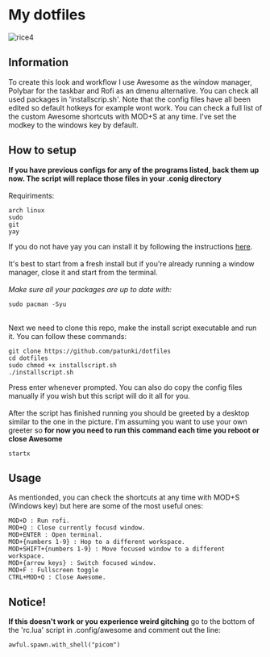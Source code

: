 # My dotfiles

![rice4](https://github.com/patunki/dotfiles/assets/96471980/e799199d-28e5-42a0-8954-216bc87b86a8)

## Information
To create this look and workflow I use Awesome as the window manager, Polybar for the taskbar and Rofi as an dmenu alternative. You can check all used packages in 'installscrip.sh'. Note that the config files have all been edited so default hotkeys for example wont work. You can check a full list of the custom Awesome shortcuts with MOD+S at any time. I've set the modkey to the windows key by default.

## How to setup
**If you have previous configs for any of the programs listed, back them up now. The script will replace those files in your .conig directory** <br> <br>
Requiriments: 
```
arch linux
sudo
git
yay
```
If you do not have yay you can install it by following the instructions [here](https://github.com/Jguer/yay).<br><br>
It's best to start from a fresh install but if you're already running a window manager, close it and start from the terminal.<br><br> *Make sure all your packages are up to date with:*
```
sudo pacman -Syu
```
<br> 
Next we need to clone this repo, make the install script executable and run it. You can follow these commands:

```
git clone https://github.com/patunki/dotfiles
cd dotfiles
sudo chmod +x installscript.sh
./installscript.sh
```
Press enter whenever prompted. You can also do copy the config files manually if you wish but this script will do it all for you.
<br><br>
After the script has finished running you should be greeted by a desktop similar to the one in the picture. I'm assuming you want to use your own greeter so **for now you need to run this command each time you reboot or close Awesome**
```
startx
```
## Usage
As mentionded, you can check the shortcuts at any time with MOD+S (Windows key) but here are some of the most useful ones:
```
MOD+D : Run rofi.
MOD+Q : Close currently focusd window.
MOD+ENTER : Open terminal.
MOD+{numbers 1-9} : Hop to a different workspace.
MOD+SHIFT+{numbers 1-9} : Move focused window to a different workspace.
MOD+{arrow keys} : Switch focused window.
MOD+F : Fullscreen toggle
CTRL+MOD+Q : Close Awesome.
```

## Notice!
**If this doesn't work or you experience weird gitching** go to the bottom of the 'rc.lua' script in .config/awesome and comment out the line:
```
awful.spawn.with_shell("picom")
```
